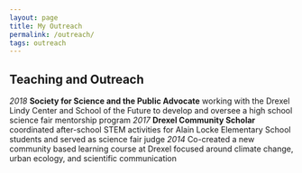 ```yaml
---
layout: page
title: My Outreach
permalink: /outreach/
tags: outreach
---
```


## Teaching and Outreach
*2018* **Society for Science and the Public Advocate** working with the Drexel Lindy Center and School of the Future to develop and oversee a high school science fair mentorship program
*2017* **Drexel Community Scholar** coordinated after-school STEM activities for Alain Locke Elementary School students and served as science fair judge
*2014* Co-created a new community based learning course at Drexel focused around climate change, urban ecology, and scientific communication
